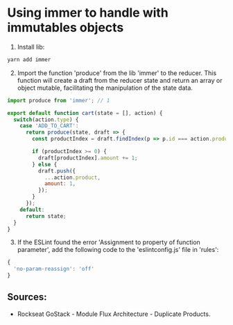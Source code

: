 # Using immer to handle with immutables objects 

1. Install lib:
```bash
yarn add immer
```
2. Import the function 'produce' from the lib 'immer' to the reducer. This function will create a draft from the reducer state and return an array or object mutable, facilitating the manipulation of the state data. 
```javascript
import produce from 'immer'; // 1

export default function cart(state = [], action) {
  switch(action.type) { 
    case 'ADD_TO_CART':
      return produce(state, draft => {
        const productIndex = draft.findIndex(p => p.id === action.product.id);

        if (productIndex >= 0) {
          draft[productIndex].amount += 1;
        } else {
          draft.push({ 
            ...action.product,
            amount: 1,
          });
        }
      });
    default:
      return state;
  }
}
```
3. If the ESLint found the error 'Assignment to property of function parameter', add the following code to the 'eslintconfig.js' file in 'rules':
```javascript
{ 
  'no-param-reassign': 'off'
}
```

## Sources:
- Rockseat GoStack - Module Flux Architecture - Duplicate Products.